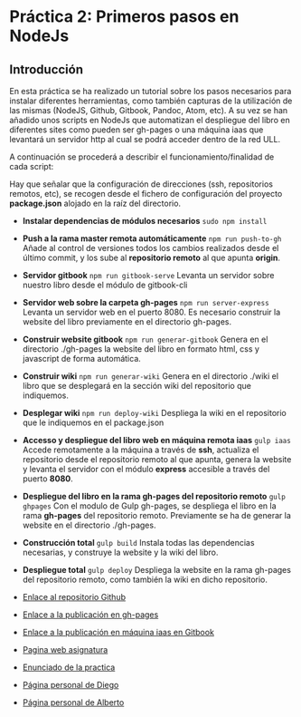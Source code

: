# Práctica 2: Primeros pasos en NodeJs

## Introducción
En esta práctica se ha realizado un tutorial sobre los pasos necesarios para instalar diferentes herramientas, como también capturas de la utilización de las mismas (NodeJS, Github, Gitbook, Pandoc, Atom, etc).
A su vez se han añadido unos scripts en NodeJs que automatizan el despliegue del libro en diferentes sites como pueden ser gh-pages o una máquina iaas que levantará un servidor http al cual se podrá acceder dentro de la red ULL.


A continuación se procederá a describir el funcionamiento/finalidad de cada script:

Hay que señalar que la configuración de direcciones (ssh, repositorios remotos, etc), se recogen desde el fichero de configuración del proyecto **package.json** alojado en la raíz del directorio.

* **Instalar dependencias de módulos necesarios**
``
sudo npm install
``

* **Push a la rama master remota automáticamente**
``
npm run push-to-gh
``
Añade al control de versiones todos los cambios realizados desde el último commit, y los sube al **repositorio remoto** al que apunta **origin**.

* **Servidor gitbook**
``
npm run gitbook-serve
``
Levanta un servidor sobre nuestro libro desde el módulo de gitbook-cli

* **Servidor web sobre la carpeta gh-pages**
``
npm run server-express
``
Levanta un servidor web en el puerto 8080. Es necesario construir la website del libro previamente en el directorio gh-pages.

* **Construir website gitbook**
``
npm run generar-gitbook
``
Genera en el directorio ./gh-pages la website del libro en formato html, css y javascript de forma automática.

* **Construir wiki**
``
npm run generar-wiki
``
Genera en el directorio ./wiki el libro que se desplegará en la sección wiki del repositorio que indiquemos.

* **Desplegar wiki**
``
npm run deploy-wiki
``
Despliega la wiki en el repositorio que le indiquemos en el package.json

* **Accesso y despliegue del libro web en máquina remota iaas**
``
gulp iaas
``
Accede remotamente a la máquina a través de **ssh**, actualiza el repositorio desde el repositorio remoto al que apunta, genera la website y levanta el servidor con el módulo **express** accesible a través del puerto **8080**.

* **Despliegue del libro en la rama gh-pages del repositorio remoto**
``
gulp ghpages
``
Con el modulo de Gulp gh-pages, se despliega el libro en la rama **gh-pages** del repositorio remoto. Previamente se ha de generar la website en el directorio ./gh-pages.

* **Construcción total**
``
gulp build
``
Instala todas las dependencias necesarias, y construye la website y la wiki del libro.

* **Despliegue total**
``
gulp deploy
``
Despliega la website en la rama gh-pages del repositorio remoto, como también la wiki en dicho repositorio.






* [Enlace al repositorio Github](https://github.com/ULL-ESIT-DSI-1617/primeros-pasos-en-nodejs-alberto-diego-35L1)
* [Enlace a la publicación en gh-pages](https://ull-esit-dsi-1617.github.io/primeros-pasos-en-nodejs-alberto-diego-35L1/)
* [Enlace a la publicación en máquina iaas en Gitbook](http://10.6.129.237:8080/)

* [Pagina web asignatura](https://campusvirtual.ull.es/1617/course/view.php?id=1136)
* [Enunciado de la practica](https://casianorodriguezleon.gitbooks.io/ull-esit-1617/practicas/practicatareasiniciales2.html)

* [Página personal de Diego](https://alu0100761252.github.io)
* [Página personal de Alberto](https://alu0100825510.github.io)
